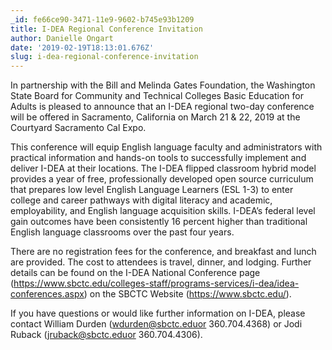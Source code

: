 ```yaml
---
_id: fe66ce90-3471-11e9-9602-b745e93b1209
title: I-DEA Regional Conference Invitation
author: Danielle Ongart
date: '2019-02-19T18:13:01.676Z'
slug: i-dea-regional-conference-invitation
---
```

In partnership with the Bill and Melinda Gates Foundation, the Washington State Board for Community and Technical Colleges Basic Education for Adults is pleased to announce that an I-DEA regional two-day conference will be offered in Sacramento, California on March 21 & 22, 2019 at the Courtyard Sacramento Cal Expo.

This conference will equip English language faculty and administrators with practical information and hands-on tools to successfully implement and deliver I-DEA at their locations. The I-DEA flipped classroom hybrid model provides a year of free, professionally developed open source curriculum that prepares low level English Language Learners (ESL 1-3) to enter college and career pathways with digital literacy and academic, employability, and English language acquisition skills. I-DEA’s federal level gain outcomes have been consistently 16 percent higher than traditional English language classrooms over the past four years. 

There are no registration fees for the conference, and breakfast and lunch are provided. The cost to attendees is travel, dinner, and lodging.  Further details can be found on the I-DEA National Conference  page (https://www.sbctc.edu/colleges-staff/programs-services/i-dea/idea-conferences.aspx) on the SBCTC Website (https://www.sbctc.edu/).

If you have questions or would like further information on I-DEA, please contact William Durden (wdurden@sbctc.eduor 360.704.4368) or Jodi Ruback (jruback@sbctc.eduor 360.704.4306).
